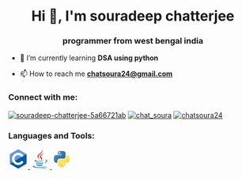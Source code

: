 <h1 align="center">Hi 👋, I'm souradeep chatterjee</h1>
<h3 align="center">programmer from west bengal india</h3>

- 🌱 I’m currently learning **DSA using python**

- 📫 How to reach me **chatsoura24@gmail.com**

<h3 align="left">Connect with me:</h3>
<p align="left">
<a href="https://linkedin.com/in/souradeep-chatterjee-5a66721ab" target="blank"><img align="center" src="https://raw.githubusercontent.com/rahuldkjain/github-profile-readme-generator/master/src/images/icons/Social/linked-in-alt.svg" alt="souradeep-chatterjee-5a66721ab" height="30" width="40" /></a>
<a href="https://instagram.com/chat_soura" target="blank"><img align="center" src="https://raw.githubusercontent.com/rahuldkjain/github-profile-readme-generator/master/src/images/icons/Social/instagram.svg" alt="chat_soura" height="30" width="40" /></a>
<a href="https://www.hackerrank.com/chatsoura24" target="blank"><img align="center" src="https://raw.githubusercontent.com/rahuldkjain/github-profile-readme-generator/master/src/images/icons/Social/hackerrank.svg" alt="chatsoura24" height="30" width="40" /></a>
</p>

<h3 align="left">Languages and Tools:</h3>
<p align="left"> <a href="https://www.cprogramming.com/" target="_blank" rel="noreferrer"> <img src="https://raw.githubusercontent.com/devicons/devicon/master/icons/c/c-original.svg" alt="c" width="40" height="40"/> </a> <a href="https://www.java.com" target="_blank" rel="noreferrer"> <img src="https://raw.githubusercontent.com/devicons/devicon/master/icons/java/java-original.svg" alt="java" width="40" height="40"/> </a> <a href="https://www.python.org" target="_blank" rel="noreferrer"> <img src="https://raw.githubusercontent.com/devicons/devicon/master/icons/python/python-original.svg" alt="python" width="40" height="40"/> </a> </p>
